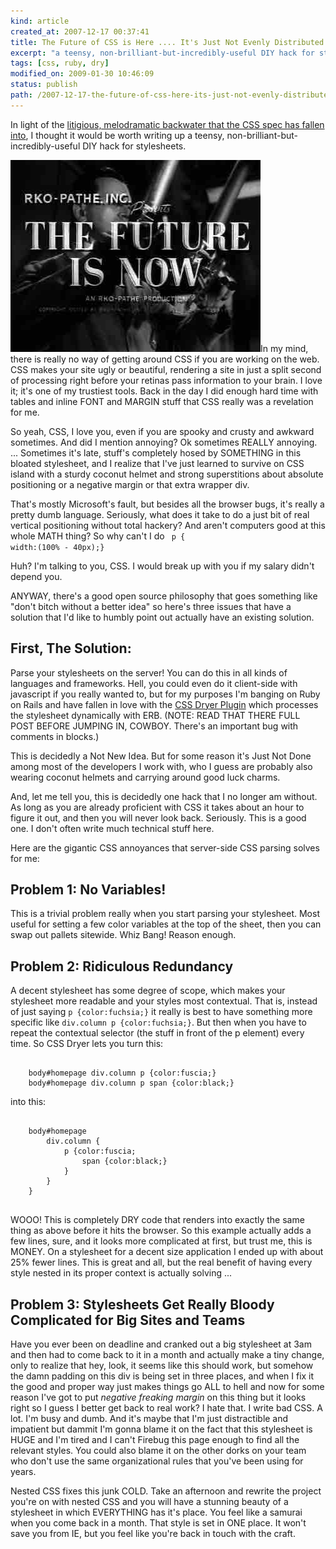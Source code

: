 ```yaml
--- 
kind: article
created_at: 2007-12-17 00:37:41
title: The Future of CSS is Here .... It's Just Not Evenly Distributed
excerpt: "a teensy, non-brilliant-but-incredibly-useful DIY hack for stylesheets."
tags: [css, ruby, dry]
modified_on: 2009-01-30 10:46:09
status: publish 
path: /2007-12-17-the-future-of-css-here-its-just-not-evenly-distributed
---
```


In light of the <a href="http://www.stuffandnonsense.co.uk/malarkey/more/css_unworking_group/">litigious, melodramatic backwater that the CSS spec has fallen into</a>, I thought it would be worth writing up a teensy, non-brilliant-but-incredibly-useful DIY hack for stylesheets.

<img src='/images/future-is-now-slate.jpg' alt='The future is now' />In my mind, there is really no way of getting around CSS if you are working on the web. CSS makes your site ugly or beautiful, rendering a site in just a split second of processing right before your retinas pass information to your brain. I love it; it's one of my trustiest tools. Back in the day I did enough hard time with tables and inline FONT and MARGIN stuff that CSS really was a revelation for me.

So yeah, CSS, I love you, even if you are spooky and crusty and awkward sometimes. And did I mention annoying? Ok sometimes REALLY annoying. ... Sometimes it's late, stuff's completely hosed by SOMETHING in this bloated stylesheet, and I realize that I've just learned to survive on CSS island with a sturdy coconut helmet and strong superstitions about absolute positioning or a negative margin or that extra wrapper div.

That's mostly Microsoft's fault, but besides all the browser bugs, it's really a pretty dumb language. Seriously, what does it take to do a just bit of real vertical positioning without total hackery? And aren't computers good at this whole MATH thing? So why can't I do <code> p { width:(100% - 40px);}</code>

Huh? I'm talking to you, CSS. I would break up with you if my salary didn't depend you. 

ANYWAY, there's a good open source philosophy that goes something like "don't bitch without a better idea" so here's three issues that have a solution that I'd like to humbly point out actually have an existing solution. 

<h2>First, The Solution:</h2> Parse your stylesheets on the server! You can do this in all kinds of languages and frameworks. Hell, you could even do it client-side with javascript if you really wanted to, but for my purposes I'm banging on Ruby on Rails and have fallen in love with the <a href="http://blog.airbladesoftware.com/2006/12/11/cssdryer-dry-up-your-css">CSS Dryer Plugin</a> which processes the stylesheet dynamically with ERB. (NOTE: READ THAT THERE FULL POST BEFORE JUMPING IN, COWBOY. There's an important bug with comments in blocks.) 

This is decidedly a Not New Idea. But for some reason it's Just Not Done among most of the developers I work with, who I guess are probably also wearing coconut helmets and carrying around good luck charms. 

And, let me tell you, this is decidedly one hack that I no longer am without. As long as you are already proficient with CSS it takes about an hour to figure it out, and then you will never look back. Seriously. This is a good one. I don't often write much technical stuff here.

Here are the gigantic CSS annoyances that server-side CSS parsing solves for me:

<h2>Problem 1: No Variables!</h2>
This is a trivial problem really when you start parsing your stylesheet. Most useful for setting a few color variables at the top of the sheet, then you can swap out pallets sitewide. Whiz Bang! Reason enough.

<h2>Problem 2: Ridiculous Redundancy</h2>
A decent stylesheet has some degree of scope, which makes your stylesheet more readable and your styles most contextual. That is, instead of just saying <code>p {color:fuchsia;}</code> it really is best to have something more specific like <code>div.column p {color:fuchsia;}</code>. But then when you have to repeat the contextual selector (the stuff in front of the p element) every time. So CSS Dryer lets you turn this: 

<pre><code>
    body#homepage div.column p {color:fuscia;}
    body#homepage div.column p span {color:black;}
</code></pre>

into this: 

<pre>
    <code>
    body#homepage 
        div.column {
            p {color:fuscia;
                span {color:black;}
            }
        }
    }
    </code>
</pre>

WOOO! This is completely DRY code that renders into exactly the same thing as above before it hits the browser. So this example actually adds a few lines, sure, and it looks more complicated at first, but trust me, this is MONEY. On a stylesheet for a decent size application I ended up with about 25% fewer lines. This is great and all, but the real benefit of having every style nested in its proper context is actually solving ...

<h2>Problem 3: Stylesheets Get Really Bloody Complicated for Big Sites and Teams</h2> 
Have you ever been on deadline and cranked out a big stylesheet at 3am and then had to come back to it in a month and actually make a tiny change, only to realize that hey, look, it seems like this should work, but somehow the damn padding on this div is being set in three places, and when I fix it the good and proper way just makes things go ALL to hell and now for some reason I've got to put <em>negative freaking margin</em> on this thing but it looks right so I guess I better get back to real work? I hate that. I write bad CSS. A lot. I'm busy and dumb. And it's maybe that I'm just distractible and impatient but dammit I'm gonna blame it on the fact that this stylesheet is HUGE and I'm tired and I can't Firebug this page enough to find all the relevant styles. You could also blame it on the other dorks on your team who don't use the same organizational rules that you've been using for years. 

Nested CSS fixes this junk COLD. Take an afternoon and rewrite the project you're on with nested CSS and you will have a stunning beauty of a stylesheet in which EVERYTHING has it's place. You feel like a samurai when you come back in a month. That style is set in ONE place. It won't save you from IE, but you feel like you're back in touch with the craft.